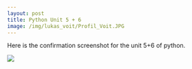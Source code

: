 ```yaml
---
layout: post
title: Python Unit 5 + 6 
image: /img/lukas_voit/Profil_Voit.JPG
---
```


Here is the confirmation screenshot for the unit 5+6 of python.

![](../img/lukas_voit/Proof_Python_Unit_5+6.JPG)


